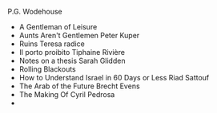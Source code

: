 P.G. Wodehouse
  - A Gentleman of Leisure
  - Aunts Aren't Gentlemen
Peter Kuper
  - Ruins
Teresa radice
  - Il porto proibito
Tiphaine Rivière
  - Notes on a thesis
Sarah Glidden
  - Rolling Blackouts
  - How to Understand Israel in 60 Days or Less
Riad Sattouf
  - The Arab of the Future
Brecht Evens
  - The Making Of
Cyril Pedrosa
  - 
<!--stackedit_data:
eyJoaXN0b3J5IjpbMTA0ODc1MDA0M119
-->
